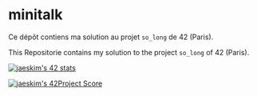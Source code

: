 # minitalk

Ce dépôt contiens ma solution au projet `so_long` de 42 (Paris).

This Repositorie contains my solution to the project `so_long` of 42 (Paris).

[![jaeskim's 42 stats](https://badge42.herokuapp.com/api/stats/cmaginot?cursus=42cursus&privacyName=true)](https://github.com/JaeSeoKim/badge42)

[![jaeskim's 42Project Score](https://badge42.herokuapp.com/api/project/cmaginot/fdf)](https://github.com/JaeSeoKim/badge42)

